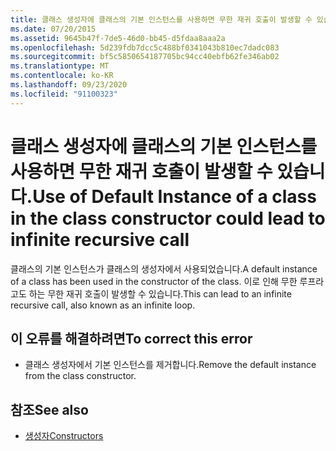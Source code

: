 ```yaml
---
title: 클래스 생성자에 클래스의 기본 인스턴스를 사용하면 무한 재귀 호출이 발생할 수 있습니다.
ms.date: 07/20/2015
ms.assetid: 9645b47f-7de5-46d0-bb45-d5fdaa8aaa2a
ms.openlocfilehash: 5d239fdb7dcc5c488bf0341043b810ec7dadc083
ms.sourcegitcommit: bf5c5850654187705bc94cc40ebfb62fe346ab02
ms.translationtype: MT
ms.contentlocale: ko-KR
ms.lasthandoff: 09/23/2020
ms.locfileid: "91100323"
---
```

# <a name="use-of-default-instance-of-a-class-in-the-class-constructor-could-lead-to-infinite-recursive-call"></a><span data-ttu-id="b3249-102">클래스 생성자에 클래스의 기본 인스턴스를 사용하면 무한 재귀 호출이 발생할 수 있습니다.</span><span class="sxs-lookup"><span data-stu-id="b3249-102">Use of Default Instance of a class in the class constructor could lead to infinite recursive call</span></span>

<span data-ttu-id="b3249-103">클래스의 기본 인스턴스가 클래스의 생성자에서 사용되었습니다.</span><span class="sxs-lookup"><span data-stu-id="b3249-103">A default instance of a class has been used in the constructor of the class.</span></span> <span data-ttu-id="b3249-104">이로 인해 무한 루프라고도 하는 무한 재귀 호출이 발생할 수 있습니다.</span><span class="sxs-lookup"><span data-stu-id="b3249-104">This can lead to an infinite recursive call, also known as an infinite loop.</span></span>  
  
## <a name="to-correct-this-error"></a><span data-ttu-id="b3249-105">이 오류를 해결하려면</span><span class="sxs-lookup"><span data-stu-id="b3249-105">To correct this error</span></span>  
  
- <span data-ttu-id="b3249-106">클래스 생성자에서 기본 인스턴스를 제거합니다.</span><span class="sxs-lookup"><span data-stu-id="b3249-106">Remove the default instance from the class constructor.</span></span>  
  
## <a name="see-also"></a><span data-ttu-id="b3249-107">참조</span><span class="sxs-lookup"><span data-stu-id="b3249-107">See also</span></span>

- [<span data-ttu-id="b3249-108">생성자</span><span class="sxs-lookup"><span data-stu-id="b3249-108">Constructors</span></span>](../programming-guide/concepts/object-oriented-programming.md#constructors)
